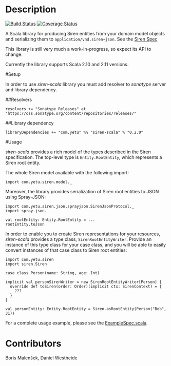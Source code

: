 # Description

[![Build Status](https://travis-ci.org/yetu/siren-scala.svg?branch=master)](https://travis-ci.org/yetu/siren-scala)
[![Coverage Status](https://img.shields.io/coveralls/yetu/siren-scala.svg)](https://coveralls.io/r/yetu/siren-scala?branch=master)

A Scala library for producing Siren entities from your domain model objects and serializing them to 
`application/vnd.siren+json`. See the [Siren Spec](http://sirenspec.org)

This library is still very much a work-in-progress, so expect its API to change.

Currently the library supports Scala 2.10 and 2.11 versions.

#Setup

In order to use _siren-scala_ library you must add resolver to _sonatype_ server and library dependency.

##Resolvers

    resolvers += "Sonatype Releases" at "https://oss.sonatype.org/content/repositories/releases/"
    
##Library dependency

    libraryDependencies += "com.yetu" %% "siren-scala" % "0.2.0"

#Usage

_siren-scala_ provides a rich model of the types described in the Siren specification. The top-level
type is `Entity.RootEntity`, which represents a Siren root entity. 

The whole Siren model available with the following import: 

    import com.yetu.siren.model._

Moreover, the library provides serialization of Siren root entities to JSON using Spray-JSON:

    import com.yetu.siren.json.sprayjson.SirenJsonProtocol._
    import spray.json._
    
    val rootEntity: Entity.RootEntity = ...
    rootEntity.toJson

In order to enable you to create Siren representations for your resources, _siren-scala_ provides a
type class, `SirenRootEntityWriter`. Provide an instance of this type class for your case class, and 
you will be able to easily convert instances of that case class to Siren root entities:
 
    import com.yetu.siren
    import siren.Siren
    
    case class Person(name: String, age: Int)
    
    implicit val personSirenWriter = new SirenRootEntityWriter[Person] {
      override def toSiren(order: Order)(implicit ctx: SirenContext) = {
        ???      
      }
    }
    
    val personEntity: Entity.RootEntity = Siren.asRootEntity(Person("Bob", 31))

For a complete usage example, please see the [ExampleSpec.scala](src/test/scala/com/yetu/siren/ExampleSpec.scala).

# Contributors

Boris Malenšek, Daniel Westheide